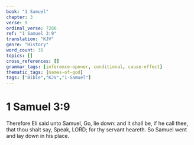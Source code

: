 ```yaml
---
book: "1 Samuel"
chapter: 3
verse: 9
ordinal_verse: 7286
ref: "1 Samuel 3:9"
translation: "KJV"
genre: "History"
word_count: 35
topics: []
cross_references: []
grammar_tags: [inference-opener, conditional, cause-effect]
thematic_tags: [names-of-god]
tags: ["Bible","KJV","1-Samuel"]
---
```


# 1 Samuel 3:9

Therefore Eli said unto Samuel, Go, lie down: and it shall be, if he call thee, that thou shalt say, Speak, LORD; for thy servant heareth. So Samuel went and lay down in his place.
